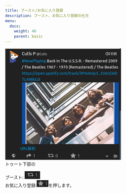 ```yaml
---
title: ブースト/お気に入り登録
description: ブースト、お気に入り登録の仕方
menu:
  docs:
    weight: 40
    parent: basic
---
```


 ![toottl1](https://raw.githubusercontent.com/cutls/TheDeskDocs/master/media/toottl1.png)  
トゥート下部の

ブースト: ![toottl3](https://raw.githubusercontent.com/cutls/TheDeskDocs/master/media/toottl3.png)  
お気に入り登録:![toottl5](https://raw.githubusercontent.com/cutls/TheDeskDocs/master/media/toottl5.png)を押します。
